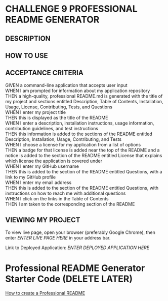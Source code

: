 # CHALLENGE 9 PROFESSIONAL README GENERATOR

## DESCRIPTION


## HOW TO USE


## ACCEPTANCE CRITERIA
GIVEN a command-line application that accepts user input\
WHEN I am prompted for information about my application repository\
THEN a high-quality, professional README.md is generated with the title of my project and sections entitled Description, Table of Contents, Installation, Usage, License, Contributing, Tests, and Questions\
WHEN I enter my project title\
THEN this is displayed as the title of the README\
WHEN I enter a description, installation instructions, usage information, contribution guidelines, and test instructions\
THEN this information is added to the sections of the README entitled Description, Installation, Usage, Contributing, and Tests\
WHEN I choose a license for my application from a list of options\
THEN a badge for that license is added near the top of the README and a notice is added to the section of the README entitled License that explains which license the application is covered under\
WHEN I enter my GitHub username\
THEN this is added to the section of the README entitled Questions, with a link to my GitHub profile\
WHEN I enter my email address\
THEN this is added to the section of the README entitled Questions, with instructions on how to reach me with additional questions\
WHEN I click on the links in the Table of Contents\
THEN I am taken to the corresponding section of the README

## VIEWING MY PROJECT
To view live page, open your browser (preferably Google Chrome), then enter <i>ENTER LIVE PAGE HERE</i> in your address bar.

Link to Deployed Application: <i>ENTER DEPLOYED APPLICATION HERE</i>


# Professional README Generator Starter Code (DELETE LATER)

[How to create a Professional README](https://coding-boot-camp.github.io/full-stack/github/professional-readme-guide)